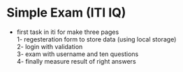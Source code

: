 # Simple Exam (ITI IQ)
- first task in iti for make three pages<br>
1- regesteration form to store data (using local storage)<br>
2- login with validation<br>
3- exam with username and ten questions<br> 
4- finally measure result of right answers
